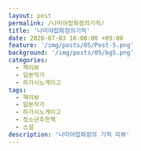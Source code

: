 ```yaml
---
layout: post
permalink: /나미야잡화점의기적/
title: '나미야잡화점의기적'
date: 2020-07-03 16:00:00 +09:00
feature: '/img/posts/05/Post-5.png'
background: '/img/posts/05/bg5.png'
categories:
  - 책리뷰
  - 일본작가
  - 하가시노게이고
tags:
  - 책리뷰
  - 일본작가
  - 하가시노게이고
  - 청소년추천책
  - 소설
description: '나미야잡화점의 기적 리뷰'
---
```


